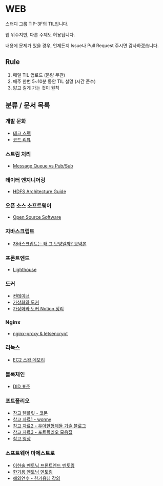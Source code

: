 # WEB

스터디 그룹 TIP-3F의 TIL입니다.

웹 위주지만, 다른 주제도 허용됩니다.

내용에 문제가 있을 경우, 언제든지 Issue나 Pull Request 주시면 감사하겠습니다.

## Rule

1. 매일 TIL 업로드 (분량 무관)
2. 매주 한번 5~10분 동안 TIL 설명 (시간 준수)
3. 얇고 길게 가는 것이 원칙

## 분류 / 문서 목록

### 개발 문화

- [테크 스펙](https://blog.banksalad.com/tech/we-work-by-tech-spec/)
- [코드 리뷰](https://engineering.ab180.co/stories/productive-review-culture?utm_source=fb&utm_medium=banner&utm_campaign=review&utm_term=notext&fbclid=IwAR2wgWajcRFg3BgL2eelUtBmuY5qepqP5IWN3tMPNdgUB_050_Aw_SfNgm4#835a9b6c-bf35-487f-9abf-28c12634becb)

### 스트림 처리

- [Message Queue vs Pub/Sub](https://github.com/TIP-3F/WEB/blob/main/TIL/message-queue-vs-pub-sub.md)

### 데이터 엔지니어링

- [HDFS Architecture Guide](https://hadoop.apache.org/docs/r1.2.1/hdfs_design.html)

### 오픈 소스 소프트웨어

- [Open Source Software](https://github.com/TIP-3F/WEB/blob/main/TIL/oss.md)

### 자바스크립트

- [자바스크립트는 왜 그 모양일까? 요약본](https://www.rinae.dev/posts/how-javascript-works-summary)

### 프론트엔드

- [Lighthouse](https://foremost-earwig-040.notion.site/Lighthouse-3797d9af0f634d87a106cc726c2eef1a)

### 도커

- [컨테이너](https://www.44bits.io/ko/keyword/linux-container)
- [가상화와 도커](https://www.youtube.com/watch?v=zh0OMXg2Kog)
- [가상화와 도커 Notion 정리](https://jiho-lee.notion.site/20-001f0971d6d14e72a34e1e76a989f8e8)

### Nginx

- [nginx-proxy & letsencrypt](https://wooogy-egg.tistory.com/84)

### 리눅스

- [EC2 스왑 메모리](https://wooogy-egg.tistory.com/83)

### 블록체인

- [DID 표준](https://www.w3.org/TR/did-core/#identifiers)

### 포트폴리오

- [참고 템플릿 - 코몬](https://docs.google.com/document/d/1Y2Y7-DWO-0F68nsUxB-ObYbXTdQgBHu-Fw48yTYG6R0/mobilebasic)
- [참고 자료1 - wonny](https://wonny.space/writing/work/engineer-resume)
- [참고 자료2 - 우아한형제들 기술 블로그](https://techblog.woowahan.com/2531/)
- [참고 자료3 - 포트폴리오 모음집](https://github.com/dongyi-kim/Awesome_Resume_Portfolio?fbclid=IwAR3UhxfIYTYBTdkkcTl66Ed4tkz80rL5SZc0Qvs3pcurGSOjqnrfsRjvrcQ)
- [참고 영상](https://www.youtube.com/watch?v=wfInwxT0UUA)

### 소프트웨어 마에스트로

- [이한솔 멘토님 프론트엔드 멘토링](https://jiho-lee.notion.site/e23fdefe7311438a9d6c3675a02a34b5)
- [한기용 멘토님 멘토링](https://jiho-lee.notion.site/728e047edd4d472ba1a31413b3e33fe2)
- [해외연수 - 한기용님 강의](https://capricious-feta-27c.notion.site/f8827510c03d4f22984e11405a55f61d)
